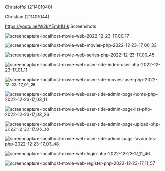 Christoffel (211401040)

Christian (211401044) 

https://youtu.be/W2kYEmh1U-k
Screenshots

![screencapture-localhost-movie-web-2022-12-23-17_00_17](https://user-images.githubusercontent.com/114638004/209316675-c2250e86-ed8a-4208-8ef4-292056608bf7.png)

![screencapture-localhost-movie-web-movies-php-2022-12-23-17_00_33](https://user-images.githubusercontent.com/114638004/209316698-36852775-65be-40de-a89a-8bdfcecef6bb.png)

![screencapture-localhost-movie-web-series-php-2022-12-23-17_00_45](https://user-images.githubusercontent.com/114638004/209316754-68f5093e-4e69-494f-abd9-2948e2e19126.png)

![screencapture-localhost-movie-web-user-side-index-user-php-2022-12-23-17_01_11](https://user-images.githubusercontent.com/114638004/209316768-e9adc2f0-b5b0-49f2-917e-17874887821c.png)

![screencapture-localhost-movie-web-user-side-movies-user-php-2022-12-23-17_01_26](https://user-images.githubusercontent.com/114638004/209316789-0820e21b-4c32-4eb7-a627-42d68c5112cc.png)

![screencapture-localhost-movie-web-user-side-admin-page-home-php-2022-12-23-17_03_11](https://user-images.githubusercontent.com/114638004/209316801-32e05d1d-601c-40bf-a346-477137f6e3de.png)

![screencapture-localhost-movie-web-user-side-admin-page-list-php-2022-12-23-17_03_26](https://user-images.githubusercontent.com/114638004/209316817-a78feef1-befc-4615-b6f7-e376cbd4fe88.png)

![screencapture-localhost-movie-web-user-side-admin-page-upload-php-2022-12-23-17_03_38](https://user-images.githubusercontent.com/114638004/209316842-6f3b0373-55d5-43e2-aab2-d851fa4711b7.png)

![screencapture-localhost-movie-web-user-side-admin-page-favourites-php-2022-12-23-17_03_48](https://user-images.githubusercontent.com/114638004/209316864-cf3455ef-8636-42cd-9a08-62d5a4ff4090.png)

![screencapture-localhost-movie-web-login-php-2022-12-23-17_11_46](https://user-images.githubusercontent.com/114638004/209317375-00cbe13f-98b8-447d-8d26-05026113e4ec.png)

![screencapture-localhost-movie-web-register-php-2022-12-23-17_11_57](https://user-images.githubusercontent.com/114638004/209317389-534a4d6e-18eb-4c54-9bee-39564f2b1fd5.png)

